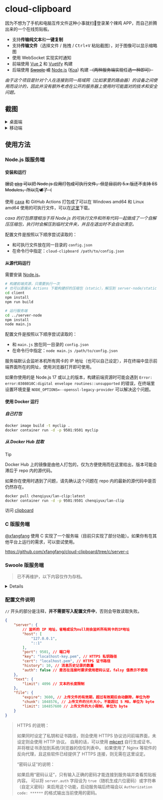 # cloud-clipboard

因为不想为了手机和电脑互传文件这种小事就扫🐴登录某个辣鸡 APP，而自己折腾出来的一个在线剪贴板。

* 支持**传输纯文本**和**一键复制**
* 支持**传输文件**（选择文件 / 拖拽 / <kbd>Ctrl+V</kbd> 粘贴截图），对于图像可以显示缩略图
* 使用 WebSocket 实现实时通知
* 前端使用 [Vue 2](https://cn.vuejs.org) 和 [Vuetify](https://vuetifyjs.com/zh-Hans/) 构建
* 后端使用 ~~[Swoole](https://www.swoole.com) 或~~ [Node.js](https://nodejs.org) ([Koa](https://github.com/koajs/koa)) 构建 ~~（两种服务端实现任选一种即可）~~

*由于这个项目是针对个人在连接到同一局域网（比如家里的路由器）的设备之间使用而设计的，因此并没有额外考虑在公开的服务器上使用时可能面对的技术和安全问题。*

## 截图

<details>
<summary>桌面端</summary>

![](https://ae01.alicdn.com/kf/Hfce3a9b69b3d404c8e3073ab0fffa913v.png)

</details>

<details>
<summary>移动端</summary>

![](https://ae01.alicdn.com/kf/Hbf859dd0e42c4406bf94a6b6f2f4658cf.png)

</details>

## 使用方法

### Node.js 版服务端

#### 安装和运行

~~据说 [pkg](https://github.com/vercel/pkg) 可以把 Node.js 应用打包成可执行文件，但是目前的 5.x 版还不支持 ES Modules，所以先🕊️了（~~

使用 [caxa](https://github.com/leafac/caxa) 和 GitHub Actions 打包成了可以在 Windows amd64 和 Linux amd64 使用的可执行文件，可以在[这里](https://nightly.link/TransparentLC/cloud-clipboard/workflows/ci/master)下载。

*caxa 的打包原理相当于将 Node.js 的可执行文件和所有代码一起做成了一个自解压压缩包，执行时会解压到临时文件夹，并且在退出时不会自动清空。*

配置文件是按照以下顺序尝试读取的：

* 和可执行文件放在同一目录的 `config.json`
* 在命令行中指定：`cloud-clipboard /path/to/config.json`

#### 从源代码运行

需要安装 [Node.js](https://nodejs.org)。

```bash
# 构建前端资源，只需要执行一次
# 也可以直接从 Actions 下载构建好的压缩包（static），解压到 server-node/static
cd client
npm install
npm run build

# 运行服务端
cd ../server-node
npm install
node main.js
```

配置文件是按照以下顺序尝试读取的：

* 和 `main.js` 放在同一目录的 `config.json`
* 在命令行中指定：`node main.js /path/to/config.json`

服务端默认会监听本机所有网卡的 IP 地址（也可以自己设定），并在终端中显示前端界面所在的网址，使用浏览器打开即可使用。

如果你使用的是 Node.js 17 或以上的版本，构建前端资源时可能会遇到 `Error: error:0308010C:digital envelope routines::unsupported` 的错误，在终端里设置环境变量 `NODE_OPTIONS=--openssl-legacy-provider` 可以解决这个问题。

#### 使用 Docker 运行

##### 自己打包

```bash
docker image build -t myclip .
docker container run -d -p 9501:9501 myclip
```

##### 从 Docker Hub 拉取

> [!TIP]
> Docker Hub 上的镜像是由他人打包的，仅为方便使用而在这里给出，版本可能会滞后于 repo 内的源代码。
>
> 如果你在使用时遇到了问题，请先确认这个问题在 repo 内的最新的源代码中是否仍然存在。

```bash
docker pull chenqiyux/lan-clip:latest
docker container run -d -p 9501:9501 chenqiyux/lan-clip
```

访问 [clipboard](http://127.0.0.1:9501)

### C 版服务端

[@xfangfang](https://github.com/xfangfang) 使用 C 实现了一个服务端（目前只实现了部分功能）。如果你有在其他平台上运行的需求，可以尝试使用。

https://github.com/xfangfang/cloud-clipboard/tree/c/server-c

### Swoole 版服务端

> 已不再维护，以下内容仅作为存档。

<details>

#### 准备环境

需要安装了 Swoole 扩展的 PHP 运行环境。

* Linux：参见 Swoole 文档的[安装说明](https://wiki.swoole.com/#/environment)
* Windows：使用官方在百毒网盘上提供的 [Cygwin 整合包](https://pan.baidu.com/s/15RodWdoIgwBLmG1I5HXzOg#list/path=%2Fsharelink2059756482-531706993208199%2Fswoole%2Fcygwin)（或者从[这里](https://files.catbox.moe/wz2ktt.zip)下载我自己搬运的 4.5.0 RC1 版本），~~也可以在 WSL(Windows Subsystem for Linux) 中安装运行环境~~

> 可能是由于 WSL 的缺陷，在 WSL 下多次刷新页面后开始有概率出现错误导致服务端挂掉：
> ```text
> WARNING swReactorEpoll_set(:178): reactor#0->set(fd=15|type=0|events=5) failed, Error: No such file or directory
> 段错误 (核心已转储)
> ```
> Cygwin 整合包下暂未发现类似的问题。

在命令行中输入 `php --ri swoole`，可以输出配置信息就代表准备完成了～

#### 安装和运行

~~实际上也不能叫安装，毕竟下载之后就可以直接用了~~

1. 前往 [Release](https://github.com/TransparentLC/cloud-clipboard/releases) 下载最新的 `cloud-clipboard.phar`。
2. 在同一目录新建配置文件 `config.json`（可以参见下面的说明），**一定要根据实际修改 IP 地址！**
3. `php cloud-clipboard.phar`
4. 打开 `http://192.168.1.136:9501`（需要替换为在配置文件中**实际设定的地址和端口**）即可使用～

#### 从源代码运行

需要安装 [Vue CLI](https://cli.vuejs.org/zh/guide/installation.html) 和 [Composer](https://getcomposer.org/download/)。

```bash
cd client
npm install
npm run build
cd ../server
composer install --no-dev

# 从源代码直接运行
php main.php

# 生成 Phar
cd ..
php build-phar.php
```

</details>

### 配置文件说明

`//` 开头的部分是注释，**并不需要写入配置文件中**，否则会导致读取失败。

```json
{
    "server": {
        // 监听的 IP 地址，省略或设为null则会监听所有网卡的IP地址
        "host": [
            "127.0.0.1",
            "::1"
        ],
        "port": 9501, // 端口号
        "key": "localhost-key.pem", // HTTPS 私钥路径
        "cert": "localhost.pem", // HTTPS 证书路径
        "history": 10, // 消息历史记录的数量
        "auth": false // 是否在连接时要求使用密码认证，falsy 值表示不使用
    },
    "text": {
        "limit": 4096 // 文本的长度限制
    },
    "file": {
        "expire": 3600, // 上传文件的有效期，超过有效期后自动删除，单位为秒
        "chunk": 1048576, // 上传文件的分片大小，不能超过 5 MB，单位为 byte
        "limit": 104857600 // 上传文件的大小限制，单位为 byte
    }
}
```
> HTTPS 的说明：
>
> 如果同时设定了私钥和证书路径，则会使用 HTTPS 协议访问前端界面，未设定则会使用 HTTP 协议。
> 自用的话，可以使用 [mkcert](https://mkcert.dev/) 自行生成证书，并将根证书添加到系统/浏览器的信任列表中。
> 如果使用了 Nginx 等软件的反向代理，且这些软件已经提供了 HTTPS 连接，则无需在这里设定。
>
> “密码认证”的说明：
>
> 如果启用“密码认证”，只有输入正确的密码才能连接到服务端并查看剪贴板内容。
> 可以将 `server.auth` 字段设为 `true`（随机生成六位密码）或字符串（自定义密码）来启用这个功能，启动服务端后终端会以 `Authorization code: ******` 的格式输出当前使用的密码。

